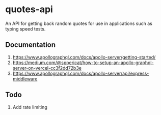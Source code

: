 # quotes-api
An API for getting back random quotes for use in applications such as typing speed tests.

## Documentation
1. https://www.apollographql.com/docs/apollo-server/getting-started/
2. https://medium.com/@sppericat/how-to-setup-an-apollo-graphql-server-on-vercel-cc3f2dd72b3e
3. https://www.apollographql.com/docs/apollo-server/api/express-middleware

## Todo
1. Add rate limiting